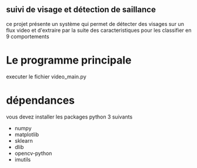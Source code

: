 ## suivi de visage et détection de saillance
ce projet présente un système qui permet de détecter des visages sur un flux video
et d'extraire par la suite des caracteristiques pour les classifier en 9 comportements

# Le programme principale
executer le fichier video_main.py

# dépendances 
vous devez installer les packages python 3 suivants
- numpy
- matplotlib
- sklearn
- dlib
- opencv-python
- imutils
